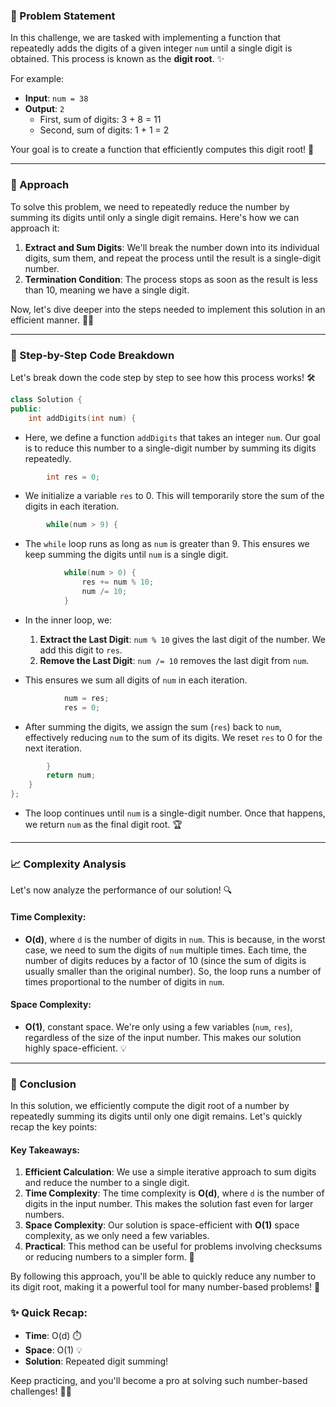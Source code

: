 ### 🚀 Problem Statement

In this challenge, we are tasked with implementing a function that repeatedly adds the digits of a given integer `num` until a single digit is obtained. This process is known as the **digit root**. ✨

For example:
- **Input**: `num = 38`
- **Output**: `2`
  - First, sum of digits: 3 + 8 = 11
  - Second, sum of digits: 1 + 1 = 2

Your goal is to create a function that efficiently computes this digit root! 🌟

---

### 🧠 Approach

To solve this problem, we need to repeatedly reduce the number by summing its digits until only a single digit remains. Here's how we can approach it:

1. **Extract and Sum Digits**: We'll break the number down into its individual digits, sum them, and repeat the process until the result is a single-digit number.
2. **Termination Condition**: The process stops as soon as the result is less than 10, meaning we have a single digit.

Now, let's dive deeper into the steps needed to implement this solution in an efficient manner. 🧑‍💻

---

### 🔨 Step-by-Step Code Breakdown

Let's break down the code step by step to see how this process works! 🛠️

```cpp
class Solution {
public:
    int addDigits(int num) {
```
- Here, we define a function `addDigits` that takes an integer `num`. Our goal is to reduce this number to a single-digit number by summing its digits repeatedly.

```cpp
        int res = 0;
```
- We initialize a variable `res` to 0. This will temporarily store the sum of the digits in each iteration.

```cpp
        while(num > 9) {
```
- The `while` loop runs as long as `num` is greater than 9. This ensures we keep summing the digits until `num` is a single digit.

```cpp
            while(num > 0) {
                res += num % 10;
                num /= 10;
            }
```
- In the inner loop, we:
  1. **Extract the Last Digit**: `num % 10` gives the last digit of the number. We add this digit to `res`.
  2. **Remove the Last Digit**: `num /= 10` removes the last digit from `num`.

- This ensures we sum all digits of `num` in each iteration.

```cpp
            num = res;
            res = 0;
```
- After summing the digits, we assign the sum (`res`) back to `num`, effectively reducing `num` to the sum of its digits. We reset `res` to 0 for the next iteration.

```cpp
        }
        return num;
    }
};
```
- The loop continues until `num` is a single-digit number. Once that happens, we return `num` as the final digit root. 🏆

---

### 📈 Complexity Analysis

Let's now analyze the performance of our solution! 🔍

#### Time Complexity:
- **O(d)**, where `d` is the number of digits in `num`. This is because, in the worst case, we need to sum the digits of `num` multiple times. Each time, the number of digits reduces by a factor of 10 (since the sum of digits is usually smaller than the original number). So, the loop runs a number of times proportional to the number of digits in `num`.

#### Space Complexity:
- **O(1)**, constant space. We're only using a few variables (`num`, `res`), regardless of the size of the input number. This makes our solution highly space-efficient. 💡

---

### 🏁 Conclusion

In this solution, we efficiently compute the digit root of a number by repeatedly summing its digits until only one digit remains. Let's quickly recap the key points:

#### Key Takeaways:
1. **Efficient Calculation**: We use a simple iterative approach to sum digits and reduce the number to a single digit.
2. **Time Complexity**: The time complexity is **O(d)**, where `d` is the number of digits in the input number. This makes the solution fast even for larger numbers.
3. **Space Complexity**: Our solution is space-efficient with **O(1)** space complexity, as we only need a few variables.
4. **Practical**: This method can be useful for problems involving checksums or reducing numbers to a simpler form. 🌱

By following this approach, you'll be able to quickly reduce any number to its digit root, making it a powerful tool for many number-based problems! 🎯

### ✨ Quick Recap:
- **Time**: O(d) ⏱️
- **Space**: O(1) 💡
- **Solution**: Repeated digit summing! 

Keep practicing, and you'll become a pro at solving such number-based challenges! 💪🎉